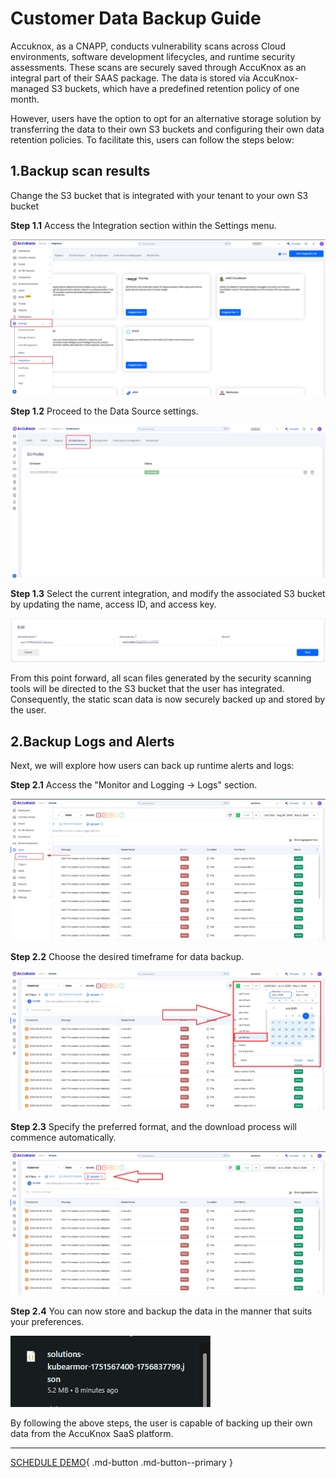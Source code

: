 # Customer Data Backup Guide 

Accuknox, as a CNAPP, conducts vulnerability scans across Cloud environments, software development lifecycles, and runtime security assessments. These scans are securely saved through AccuKnox as an integral part of their SAAS package. The data is stored via AccuKnox-managed S3 buckets, which have a predefined retention policy of one month.

However, users have the option to opt for an alternative storage solution by transferring the data to their own S3 buckets and configuring their own data retention policies. To facilitate this, users can follow the steps below:

## **1.Backup scan results**

Change the S3 bucket that is integrated with your tenant to your own S3 bucket 

**Step 1.1** Access the Integration section within the Settings menu.

![](/resources/images/scan-data-backup/scan-data-backup-0.png)

**Step 1.2** Proceed to the Data Source settings.

![](/resources/images/scan-data-backup/scan-data-backup-1.png)

**Step 1.3** Select the current integration, and modify the associated S3 bucket by updating the name, access ID, and access key.

![](/resources/images/scan-data-backup/scan-data-backup-2.png)

From this point forward, all scan files generated by the security scanning tools will be directed to the S3 bucket that the user has integrated. Consequently, the static scan data is now securely backed up and stored by the user. 

## **2.Backup Logs and Alerts**

Next, we will explore how users can back up runtime alerts and logs: 

**Step 2.1** Access the "Monitor and Logging -> Logs" section.

![](/resources/images/scan-data-backup/scan-data-backup-3.png)

**Step 2.2** Choose the desired timeframe for data backup.

![](/resources/images/scan-data-backup/scan-data-backup-4.png)

**Step 2.3** Specify the preferred format, and the download process will commence automatically.

![](/resources/images/scan-data-backup/scan-data-backup-5.png)

**Step 2.4** You can now store and backup the data in the manner that suits your preferences.

![](/resources/images/scan-data-backup/scan-data-backup-6.png)

By following the above steps, the user is capable of backing up their own data from the AccuKnox SaaS platform. 

- - - 
[SCHEDULE DEMO](https://www.accuknox.com/contact-us){ .md-button .md-button--primary }